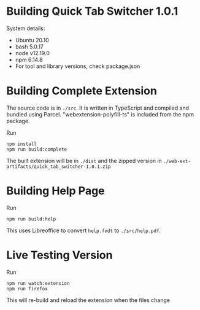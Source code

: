 # Building Quick Tab Switcher 1.0.1

System details:
 * Ubuntu 20.10
 * bash 5.0.17
 * node v12.19.0
 * npm 6.14.8
 * For tool and library versions, check package.json

# Building Complete Extension

The source code is in `./src`. It is written in TypeScript and compiled and bundled using Parcel. "webextension-polyfill-ts" is included from the npm package.

Run
```shell
npm install
npm run build:complete
```
The built extension will be in `./dist` and the zipped version in `./web-ext-artifacts/quick_tab_switcher-1.0.1.zip`

# Building Help Page

Run
```shell
npm run build:help
```
This uses Libreoffice to convert `help.fodt` to `./src/help.pdf`.

# Live Testing Version

Run
```shell
npm run watch:extension
npm run firefox
```
This will re-build and reload the extension when the files change
